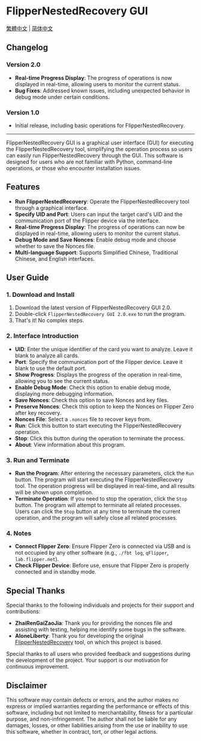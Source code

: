 # FlipperNestedRecovery GUI

[繁體中文](README_TW.md) | [简体中文](README_CN.md)

## Changelog

### Version 2.0
- **Real-time Progress Display**: The progress of operations is now displayed in real-time, allowing users to monitor the current status.
- **Bug Fixes**: Addressed known issues, including unexpected behavior in debug mode under certain conditions.

### Version 1.0
- Initial release, including basic operations for FlipperNestedRecovery.

---

FlipperNestedRecovery GUI is a graphical user interface (GUI) for executing the FlipperNestedRecovery tool, simplifying the operation process so users can easily run FlipperNestedRecovery through the GUI. This software is designed for users who are not familiar with Python, command-line operations, or those who encounter installation issues.

## Features

- **Run FlipperNestedRecovery**: Operate the FlipperNestedRecovery tool through a graphical interface.
- **Specify UID and Port**: Users can input the target card's UID and the communication port of the Flipper device via the interface.
- **Real-time Progress Display**: The progress of operations can now be displayed in real-time, allowing users to monitor the current status.
- **Debug Mode and Save Nonces**: Enable debug mode and choose whether to save the Nonces file.
- **Multi-language Support**: Supports Simplified Chinese, Traditional Chinese, and English interfaces.

## User Guide

### 1. Download and Install

1. Download the latest version of FlipperNestedRecovery GUI 2.0.
2. Double-click `FlipperNestedRecovery GUI 2.0.exe` to run the program.
3. That's it! No complex steps.

### 2. Interface Introduction

- **UID**: Enter the unique identifier of the card you want to analyze. Leave it blank to analyze all cards.
- **Port**: Specify the communication port of the Flipper device. Leave it blank to use the default port.
- **Show Progress**: Displays the progress of the operation in real-time, allowing you to see the current status.
- **Enable Debug Mode**: Check this option to enable debug mode, displaying more debugging information.
- **Save Nonces**: Check this option to save Nonces and key files.
- **Preserve Nonces**: Check this option to keep the Nonces on Flipper Zero after key recovery.
- **Nonces File**: Select a `.nonces` file to recover keys from.
- **Run**: Click this button to start executing the FlipperNestedRecovery operation.
- **Stop**: Click this button during the operation to terminate the process.
- **About**: View information about this program.

### 3. Run and Terminate

- **Run the Program**: After entering the necessary parameters, click the `Run` button. The program will start executing the FlipperNestedRecovery tool. The operation progress will be displayed in real-time, and all results will be shown upon completion.
- **Terminate Operation**: If you need to stop the operation, click the `Stop` button. The program will attempt to terminate all related processes. Users can click the `Stop` button at any time to terminate the current operation, and the program will safely close all related processes.

### 4. Notes

- **Connect Flipper Zero**: Ensure Flipper Zero is connected via USB and is not occupied by any other software (e.g., `./fbt log`, `qFlipper`, `lab.flipper.net`).
- **Check Flipper Device**: Before use, ensure that Flipper Zero is properly connected and in standby mode.

## Special Thanks

Special thanks to the following individuals and projects for their support and contributions:

- **ZhaiRenGaiZaoJia**: Thank you for providing the nonces file and assisting with testing, helping me identify some bugs in the software.
- **AloneLiberty**: Thank you for developing the original [FlipperNestedRecovery](https://github.com/AloneLiberty/FlipperNestedRecovery) tool, on which this project is based.

Special thanks to all users who provided feedback and suggestions during the development of the project. Your support is our motivation for continuous improvement.

## Disclaimer

This software may contain defects or errors, and the author makes no express or implied warranties regarding the performance or effects of this software, including but not limited to merchantability, fitness for a particular purpose, and non-infringement. The author shall not be liable for any damages, losses, or other liabilities arising from the use or inability to use this software, whether in contract, tort, or other legal actions.